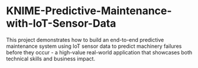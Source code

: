 # KNIME-Predictive-Maintenance-with-IoT-Sensor-Data
This project demonstrates how to build an end-to-end predictive maintenance system using IoT sensor data to predict machinery failures before they occur - a high-value real-world application that showcases both technical skills and business impact.
